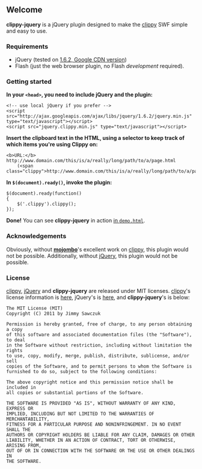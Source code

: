 ## Welcome ##

**clippy-jquery** is a jQuery plugin designed to make the [clippy][1] SWF simple and easy to use.

### Requirements ###

 * jQuery (tested on [1.6.2, Google CDN version][2])
 * Flash (just the web browser plugin, no Flash *development* required).

### Getting started ###

**In your `<head>`, you need to include jQuery and the plugin:**
	
	<!-- use local jQuery if you prefer -->
	<script src="http://ajax.googleapis.com/ajax/libs/jquery/1.6.2/jquery.min.js" type="text/javascript"></script>
	<script src="jquery.clippy.min.js" type="text/javascript"></script>
	
**Insert the clipboard text in the HTML, using a selector to keep track of which items you're using Clippy on:**

	<b>URL:</b> http://www.domain.com/this/is/a/really/long/path/to/a/page.html 
		(<span class="clippy">http://www.domain.com/this/is/a/really/long/path/to/a/page.html</span>)

**In `$(document).ready()`, invoke the plugin:**

	$(document).ready(function()
	{
		$('.clippy').clippy();
	});
	
**Done!** You can see **clippy-jquery** in action [in `demo.html`][5].

### Acknowledgements ###

Obviously, without [**mojombo**][3]'s excellent work on [clippy][1], this plugin would not be possible. Additionally, without [jQuery][6], this plugin would not be possible.

### License ###

[clippy][1], [jQuery][6] and **clippy-jquery** are released under MIT licenses. [clippy][1]'s license information is [here][4], jQuery's is [here][7], and **clippy-jquery**'s is below:

	The MIT License (MIT)
	Copyright (C) 2011 by Jimmy Sawczuk

	Permission is hereby granted, free of charge, to any person obtaining a copy
	of this software and associated documentation files (the "Software"), to deal
	in the Software without restriction, including without limitation the rights
	to use, copy, modify, merge, publish, distribute, sublicense, and/or sell
	copies of the Software, and to permit persons to whom the Software is
	furnished to do so, subject to the following conditions:

	The above copyright notice and this permission notice shall be included in
	all copies or substantial portions of the Software.

	THE SOFTWARE IS PROVIDED "AS IS", WITHOUT WARRANTY OF ANY KIND, EXPRESS OR
	IMPLIED, INCLUDING BUT NOT LIMITED TO THE WARRANTIES OF MERCHANTABILITY,
	FITNESS FOR A PARTICULAR PURPOSE AND NONINFRINGEMENT. IN NO EVENT SHALL THE
	AUTHORS OR COPYRIGHT HOLDERS BE LIABLE FOR ANY CLAIM, DAMAGES OR OTHER
	LIABILITY, WHETHER IN AN ACTION OF CONTRACT, TORT OR OTHERWISE, ARISING FROM,
	OUT OF OR IN CONNECTION WITH THE SOFTWARE OR THE USE OR OTHER DEALINGS IN
	THE SOFTWARE.


  [1]: https://github.com/mojombo/clippy
  [2]: http://ajax.googleapis.com/ajax/libs/jquery/1.6.2/jquery.min.js
  [3]: https://github.com/mojombo
  [4]: https://github.com/mojombo/clippy/blob/master/LICENSE
  [5]: https://bitbucket.org/jimmysawczuk/clippy-jquery/raw/tip/demo.html
  [6]: http://jquery.com
  [7]: http://jquery.org/license